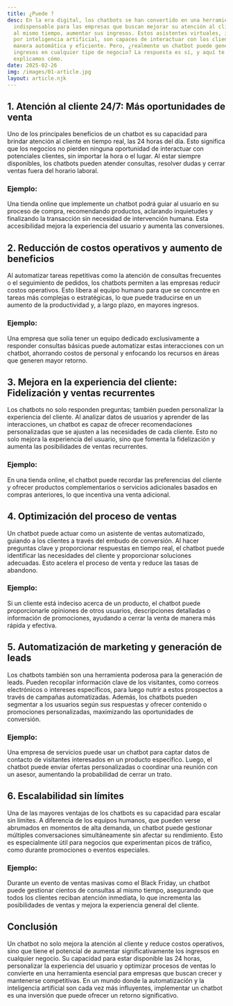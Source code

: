 ```yaml
---
title: ¿Puede ?
desc: En la era digital, los chatbots se han convertido en una herramienta
  indispensable para las empresas que buscan mejorar su atención al cliente y,
  al mismo tiempo, aumentar sus ingresos. Estos asistentes virtuales, impulsados
  por inteligencia artificial, son capaces de interactuar con los clientes de
  manera automática y eficiente. Pero, ¿realmente un chatbot puede generar más
  ingresos en cualquier tipo de negocio? La respuesta es sí, y aquí te
  explicamos cómo.
date: 2025-02-26
img: /images/01-article.jpg
layout: article.njk
---
```


<h2>1. Atención al cliente 24/7: Más oportunidades de venta</h2>
<p>Uno de los principales beneficios de un chatbot es su capacidad para brindar atención al cliente en tiempo real, las 24 horas del día. Esto significa que los negocios no pierden ninguna oportunidad de interactuar con potenciales clientes, sin importar la hora o el lugar. Al estar siempre disponibles, los chatbots pueden atender consultas, resolver dudas y cerrar ventas fuera del horario laboral.</p>

<h3>Ejemplo:</h3>
<p>Una tienda online que implemente un chatbot podrá guiar al usuario en su proceso de compra, recomendando productos, aclarando inquietudes y finalizando la transacción sin necesidad de intervención humana. Esta accesibilidad mejora la experiencia del usuario y aumenta las conversiones.</p>

<h2>2. Reducción de costos operativos y aumento de beneficios</h2>
<p>Al automatizar tareas repetitivas como la atención de consultas frecuentes o el seguimiento de pedidos, los chatbots permiten a las empresas reducir costos operativos. Esto libera al equipo humano para que se concentre en tareas más complejas o estratégicas, lo que puede traducirse en un aumento de la productividad y, a largo plazo, en mayores ingresos.</p>

<h3>Ejemplo:</h3>
<p>Una empresa que solía tener un equipo dedicado exclusivamente a responder consultas básicas puede automatizar estas interacciones con un chatbot, ahorrando costos de personal y enfocando los recursos en áreas que generen mayor retorno.</p>

<h2>3. Mejora en la experiencia del cliente: Fidelización y ventas recurrentes</h2>
<p>Los chatbots no solo responden preguntas; también pueden personalizar la experiencia del cliente. Al analizar datos de usuarios y aprender de las interacciones, un chatbot es capaz de ofrecer recomendaciones personalizadas que se ajusten a las necesidades de cada cliente. Esto no solo mejora la experiencia del usuario, sino que fomenta la fidelización y aumenta las posibilidades de ventas recurrentes.</p>

<h3>Ejemplo:</h3>
<p>En una tienda online, el chatbot puede recordar las preferencias del cliente y ofrecer productos complementarios o servicios adicionales basados en compras anteriores, lo que incentiva una venta adicional.</p>

<h2>4. Optimización del proceso de ventas</h2>
<p>Un chatbot puede actuar como un asistente de ventas automatizado, guiando a los clientes a través del embudo de conversión. Al hacer preguntas clave y proporcionar respuestas en tiempo real, el chatbot puede identificar las necesidades del cliente y proporcionar soluciones adecuadas. Esto acelera el proceso de venta y reduce las tasas de abandono.</p>

<h3>Ejemplo:</h3>
<p>Si un cliente está indeciso acerca de un producto, el chatbot puede proporcionarle opiniones de otros usuarios, descripciones detalladas o información de promociones, ayudando a cerrar la venta de manera más rápida y efectiva.</p>

<h2>5. Automatización de marketing y generación de leads</h2>
<p>Los chatbots también son una herramienta poderosa para la generación de leads. Pueden recopilar información clave de los visitantes, como correos electrónicos o intereses específicos, para luego nutrir a estos prospectos a través de campañas automatizadas. Además, los chatbots pueden segmentar a los usuarios según sus respuestas y ofrecer contenido o promociones personalizadas, maximizando las oportunidades de conversión.</p>

<h3>Ejemplo:</h3>
<p>Una empresa de servicios puede usar un chatbot para captar datos de contacto de visitantes interesados en un producto específico. Luego, el chatbot puede enviar ofertas personalizadas o coordinar una reunión con un asesor, aumentando la probabilidad de cerrar un trato.</p>

<h2>6. Escalabilidad sin límites</h2>
<p>Una de las mayores ventajas de los chatbots es su capacidad para escalar sin límites. A diferencia de los equipos humanos, que pueden verse abrumados en momentos de alta demanda, un chatbot puede gestionar múltiples conversaciones simultáneamente sin afectar su rendimiento. Esto es especialmente útil para negocios que experimentan picos de tráfico, como durante promociones o eventos especiales.</p>

<h3>Ejemplo:</h3>
<p>Durante un evento de ventas masivas como el Black Friday, un chatbot puede gestionar cientos de consultas al mismo tiempo, asegurando que todos los clientes reciban atención inmediata, lo que incrementa las posibilidades de ventas y mejora la experiencia general del cliente.</p>

<h2>Conclusión</h2>
<p>Un chatbot no solo mejora la atención al cliente y reduce costos operativos, sino que tiene el potencial de aumentar significativamente los ingresos en cualquier negocio. Su capacidad para estar disponible las 24 horas, personalizar la experiencia del usuario y optimizar procesos de ventas lo convierte en una herramienta esencial para empresas que buscan crecer y mantenerse competitivas. En un mundo donde la automatización y la inteligencia artificial son cada vez más influyentes, implementar un chatbot es una inversión que puede ofrecer un retorno significativo.</p>

